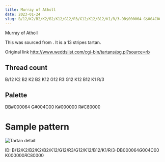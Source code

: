 ```yaml
---
title: Murray of Atholl
date: 2023-01-24
slug: B/12/K2/B2/K2/B2/K12/G12/R3/G12/K12/B12/K1/R/3-DB$000064 G$004C00 K$000000 R$C80000
---
```

Murray of Atholl

This was sourced from <no value>.  It is a 13 stripes tartan.

Original link http://www.weddslist.com/cgi-bin/tartans/pg.pl?source=rb

## Thread count
B/12 K2 B2 K2 B2 K12 G12 R3 G12 K12 B12 K1 R/3

## Palette
DB#000064 G#004C00 K#000000 R#C80000

# Sample pattern

![Tartan detail](tartan.png "B/12 K2 B2 K2 B2 K12 G12 R3 G12 K12 B12 K1 R/3 tartan")

ID: B/12/K2/B2/K2/B2/K12/G12/R3/G12/K12/B12/K1/R/3-DB$000064 G$004C00 K$000000 R$C80000